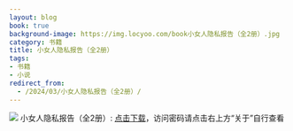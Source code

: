 ```yaml
---
layout: blog
book: true
background-image: https://img.locyoo.com/book小女人隐私报告（全2册）.jpg
category: 书籍
title: 小女人隐私报告（全2册）
tags:
- 书籍
- 小说
redirect_from:
  - /2024/03/小女人隐私报告（全2册）/
---
```

![](https://img.locyoo.com/book小女人隐私报告（全2册）.jpg)
小女人隐私报告（全2册）: <a name = "ref1" href="https://089m.com/f/50983618-1272781220-26adc9?p=3619">点击下载</a>，访问密码请点击右上方“关于”自行查看